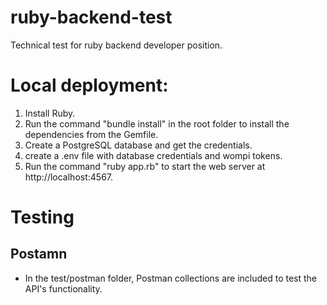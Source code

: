 # ruby-backend-test
Technical test for ruby backend developer position.


# Local deployment:

1. Install Ruby.
2. Run the command "bundle install" in the root folder to install the dependencies from the Gemfile.
3. Create a PostgreSQL database and get the credentials.
4. create a .env file with database credentials and wompi tokens.
5. Run the command "ruby app.rb" to start the web server at http://localhost:4567.

# Testing

## Postamn

* In the test/postman folder, Postman collections are included to test the API's functionality.